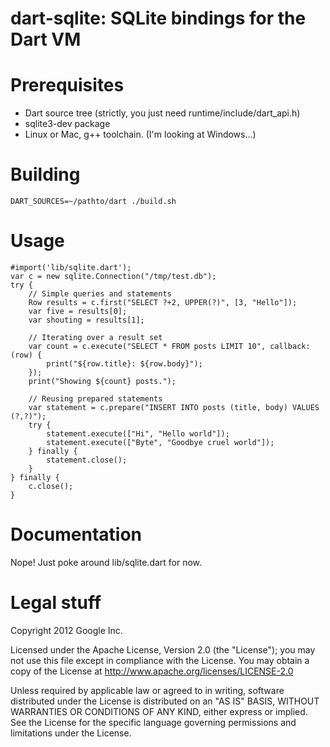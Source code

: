 dart-sqlite: SQLite bindings for the Dart VM
============================================

# Prerequisites
  * Dart source tree (strictly, you just need runtime/include/dart_api.h)
  * sqlite3-dev package
  * Linux or Mac, g++ toolchain. (I'm looking at Windows...)

# Building
    DART_SOURCES=~/pathto/dart ./build.sh

# Usage
    #import('lib/sqlite.dart');
    var c = new sqlite.Connection("/tmp/test.db");
    try {
        // Simple queries and statements
        Row results = c.first("SELECT ?+2, UPPER(?)", [3, "Hello"]);
        var five = results[0];
        var shouting = results[1];

        // Iterating over a result set
        var count = c.execute("SELECT * FROM posts LIMIT 10", callback: (row) {
            print("${row.title}: ${row.body}");
        });
        print("Showing ${count} posts.");

        // Reusing prepared statements
        var statement = c.prepare("INSERT INTO posts (title, body) VALUES (?,?)");
        try {
            statement.execute(["Hi", "Hello world"]);
            statement.execute(["Byte", "Goodbye cruel world"]);
        } finally {
            statement.close();
        }
    } finally {
        c.close();
    }

# Documentation
Nope! Just poke around lib/sqlite.dart for now.

# Legal stuff
Copyright 2012 Google Inc.

Licensed under the Apache License, Version 2.0 (the "License");
you may not use this file except in compliance with the License.
You may obtain a copy of the License at http://www.apache.org/licenses/LICENSE-2.0

Unless required by applicable law or agreed to in writing, software
distributed under the License is distributed on an "AS IS" BASIS,
WITHOUT WARRANTIES OR CONDITIONS OF ANY KIND, either express or implied.
See the License for the specific language governing permissions and
limitations under the License.

